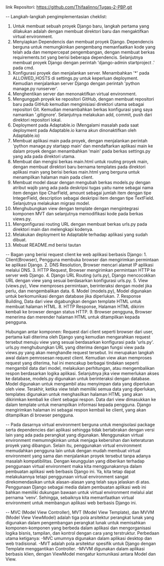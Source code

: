 link Repositori: https://github.com/Thifaalinno/Tugas-2-PBP.git

-- Langkah-langkah pengimplementasian cheklist:
1. Untuk membuat sebuah proyek Django baru, langkah pertama yang dilakukan adalah dengan membuat direktori baru dan mengaktifkan virtual environment.
2. Menyiapkan Dependencis dan membuat proyek Django. Dependencis berguna untuk memungkinkan pengembang memanfaatkan kode yang telah ada dan mempercepat pengembangan, dengan membuat berkas requirements.txt yang berisi beberapa dependencis. Selanjutnya membuat proyek Django dengan perintah 'django-admin startproject <nama proyek> .' pada cmd.
3. Konfigurasi proyek dan menjalankan server. Menambahkan '*' pada ALLOWED_HOSTS di settings.py untuk keperluan deployment. Kemudian menjalankan server Django dengan perintah 'python manage.py runserver'.
4. Menghentikan server dan menonaktifkan virtual environment. 
5. Mengunggah proyek ke repositori GitHub, dengan membuat repositori baru pada GitHub kemudian menginisiasi direktori utama sebagai repositori Git. Kemudian menambahkan berkas konfigurasi yang saya namankan '.gitignore'. Selanjutnya melakukan add, commit, push dari direktori repositori lokal.
6. Deployment pada Adaptable.io (Mengalami masalah pada saat deployment pada Adaptable.io karna akun dinonaktifkan oleh Adaptable.io)
7. Membuat aplikasi main pada proyek, dengan menjalankan perintah 'python manage.py startapp main' dan mendaftarkan aplikasi main ke dalam proyek dengan menambahkan 'main' pada berkas settings.py yang ada pada direktori utama.
8. Membuat dan mengisi berkas main.html untuk routing proyek main, dengan membuat direktori baru bernama templates pada direktori aplikasi main yang berisi berkas main.html yang berguna untuk menampilkan halaman main pada client.
9. Membuat model dasar dengan mengubah berkas models.py dengan atribut wajib yang ada pada deskripsi tugas yaitu name sebagai nama item dengan tipe CharField, amount sebagai jumlah item dengan tipe IntegerField,
description sebagai deskripsi item dengan tipe TextField. Selanjutnya melakukan migrasi model.
10. Menghubungkan view dengan template dengan mengintegrasi komponen MVT dan selanjutnya memodifikasi kode pada berkas views.py.
11. Mengonfigurasi routing URL dengan membuat berkas urls.py pada direktori main dan melengkapi kodenya. 
12. Melakukan deployment ke Adaptable terhadap aplikasi yang sudah dibuat.
13. Mebuat README.md berisi tautan 


-- Bagan yang berisi request client ke web aplikasi berbasis Django:
    1. Client(Browser), Pengguna membuka browser dan mengirimkan permintaan ke aplikasi Django.
    2. DNS Resolution, Browser mencari alamat IP aplikasi melalui DNS.
    3. HTTP Request, Browser mengirimkan permintaan HTTP ke server web Django.
    4. Django URL Routing (urls.py), Django mencocokkan URL dengan view yang sesuai berdasarkan konfigurasi urls.py.
    5. View (views.py), View memproses permintaan, berinteraksi dengan model jika perlu, dan mengembalikan data.
    6. Model (models.py), Model digunakan untuk berkomunikasi dengan database jika diperlukan.
    7. Response Building, Data dari view digabungkan dengan template HTML untuk membuat halaman HTML.
    8. HTTP Response, Halaman HTML dikirim kembali ke browser dengan status HTTP.
    9. Browser pengguna, Browser menerima dan merender halaman HTML untuk ditampilkan kepada pengguna.

Hubungan antar komponen:
Request dari client seperti browser dari user, pertama kali diterima oleh Django yang kemudian mengarahkan request tersebut menuju view yang sesuai berdasarkan konfigurasi pada 'urls.py'.
urls.py menghubungkan URL yang diterima dengan fungsi view pada views.py yang akan menghandle request tersebut. Ini merupakan langkah awal dalam pemrosesan request client. Kemudian view akan memproses request yang diterima, hal ini mencakup berbagai tindakan seperti mengambil data dari model, melakukan perhitungan, atau mengembalikan respon berdasarkan logika aplikasi. Selanjutnya jika view memerlukan akses ke database, models.py digunakan untuk berinteraksi dengan database. Model digunakan untuk mengambil atau menyimpan data yang diperlukan oleh view.
Terakhir, ketika view telah memiliki semua data yang diperlukan, templates digunakan untuk menghasilkan halaman HTML yang akan dikirimkan kembali ke client sebagai respon. Data dari view dimasukkan ke dalam template untuk menampilkan informasi kepada pengguna. Django mengirimkan halaman ini sebagai respon kembali ke client, yang akan ditampilkan di browser pengguna.


-- Pada dasarnya virtual environment berguna untuk mengisolasi package serta dependencies dari aplikasi sehingga tidak bertabrakan dengan versi lain yang ada pada perangkat yang digunakan. Menggunakan  virtual environment memumngkinkan untuk menjaga kebersihan dan keteraturan proyek yang dibangun. Selain itu, penggunakan virtual environment memudahkan pengguna lain untuk dengan mudah membuat virtual environment yang sama dan menjalankan proyek tersebut tanpa adanya masalah kompatibilitas. Dengan keunggulan yang diberikan terhadap penggunaan virtual environment maka kita menggunakannya dalam pembuatan aplikasi web berbasis Django ini.
Ya, kita tetap dapat melakukannya tetapi penggunaan virtual environment sangat direkomendasikan untuk alasan-alasan yang telah saya jelaskan di atas. Penggunaan Django sebagai media dalam pembuatan aplikasi web ini bahkan memiliki dukungan bawaan untuk virtual environment melalui alat pernama 'venv'. Sehingga, sebaiknya kita memanfaatkan virtual environment untuk membangun aplikasi web berbasis Django ini.


-- MVC (Model View Controller), MVT (Model View Template), dan MVVM (Model View ViewModel) adalah tiga pola arsitektur perangkat lunak yang digunakan dalam pengembangan perangkat lunak untuk memisahkan komponen-komponen yang berbeda dalam aplikasi dan mengorganisasi logika bisnis, tampilan, dan kontrol dengan cara yang terstruktur.
Perbedaan utama ketiganya:
    -MVC umumnya digunakan dalam aplikasi desktop dan web tradisional.
    -MVT adalah pola arsitektur spesifik untuk Django dengan Template   menggantikan Controller.
    -MVVM digunakan dalam aplikasi berbasis klien, dengan ViewModel mengatur komunikasi antara Model dan View.